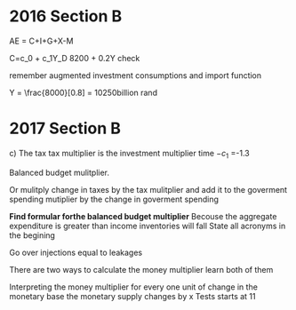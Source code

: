 # 2016 Section B
AE = C+I+G+X-M

C=c_0 + c_1Y_D
8200 + 0.2Y check

remember augmented investment consumptions and import function

Y = \frac{8000}[0.8]
= 10250billion rand

# 2017 Section B
c) The tax tax multiplier is the investment multiplier time $-c_1$
=-1.3

Balanced budget mulitplier.

Or mulitply change in taxes by the tax mulitplier and add it to the goverment spending mutiplier by the change in goverment spending

**Find formular forthe balanced budget multiplier**
Becouse the aggregate expenditure is greater than income inventories will fall
State all acronyms in the begining

Go over injections equal to leakages

There are two ways to calculate the money multiplier learn both of them

Interpreting the money multiplier for every one unit of change in the monetary base the monetary supply changes by x
Tests starts at 11
